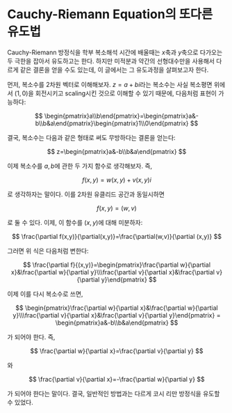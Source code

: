 # Cauchy-Riemann Equation의 또다른 유도법

Cauchy-Riemann 방정식을 학부 복소해석 시간에 배울때는 $x$축과 $y$축으로 다가오는 두 극한을 잡아서 유도하고는 한다. 하지만 미적분과 약간의 선형대수만을 사용해서 다르게 같은 결론을 얻을 수도 있는데, 이 글에서는 그 유도과정을 살펴보고자 한다.

먼저, 복소수를 2차원 벡터로 이해해보자. $z=a+bi$라는 복소수는 사실 복소평면 위에서 $(1,0)$을 회전시키고 scaling시킨 것으로 이해할 수 있기 때문에, 다음처럼 표현이 가능하다:

$$
\begin{pmatrix}a\\b\end{pmatrix}=\begin{pmatrix}a&-b\\b&a\end{pmatrix}\begin{pmatrix}1\\0\end{pmatrix}
$$

결국, 복소수는 다음과 같은 형태로 써도 무방하다는 결론을 얻는다:

$$
z=\begin{pmatrix}a&-b\\b&a\end{pmatrix}
$$

이제 복소수를 $a,b$에 관한 두 가지 함수로 생각해보자. 즉,

$$
f(x,y) = w(x,y) + v(x,y)i
$$

로 생각하자는 말이다. 이를 2차원 유클리드 공간과 동일시하면

$$
f(x,y)=(w,v)
$$

로 둘 수 있다. 이제, 이 함수를 $(x,y)$에 대해 미분하자:

$$
\frac{\partial f(x,y)}{\partial(x,y)}=\frac{\partial(w,v)}{\partial (x,y)}
$$

그러면 위 식은 다음처럼 변한다:

$$
\frac{\partial f}{(x,y)}=\begin{pmatrix}\frac{\partial w}{\partial x}&\frac{\partial w}{\partial y}\\\frac{\partial v}{\partial x}&\frac{\partial v}{\partial y}\end{pmatrix}
$$

이제 이를 다시 복소수로 쓰면,

$$
\begin{pmatrix}\frac{\partial w}{\partial x}&\frac{\partial w}{\partial y}\\\frac{\partial v}{\partial x}&\frac{\partial v}{\partial y}\end{pmatrix} = \begin{pmatrix}a&-b\\b&a\end{pmatrix}
$$

가 되어야 한다. 즉,

$$
\frac{\partial w}{\partial x}=\frac{\partial v}{\partial y}
$$

와

$$
\frac{\partial v}{\partial x}=-\frac{\partial w}{\partial y}
$$

가 되어야 한다는 말이다. 결국, 일반적인 방법과는 다르게 코시 리만 방정식을 유도할 수 있었다.